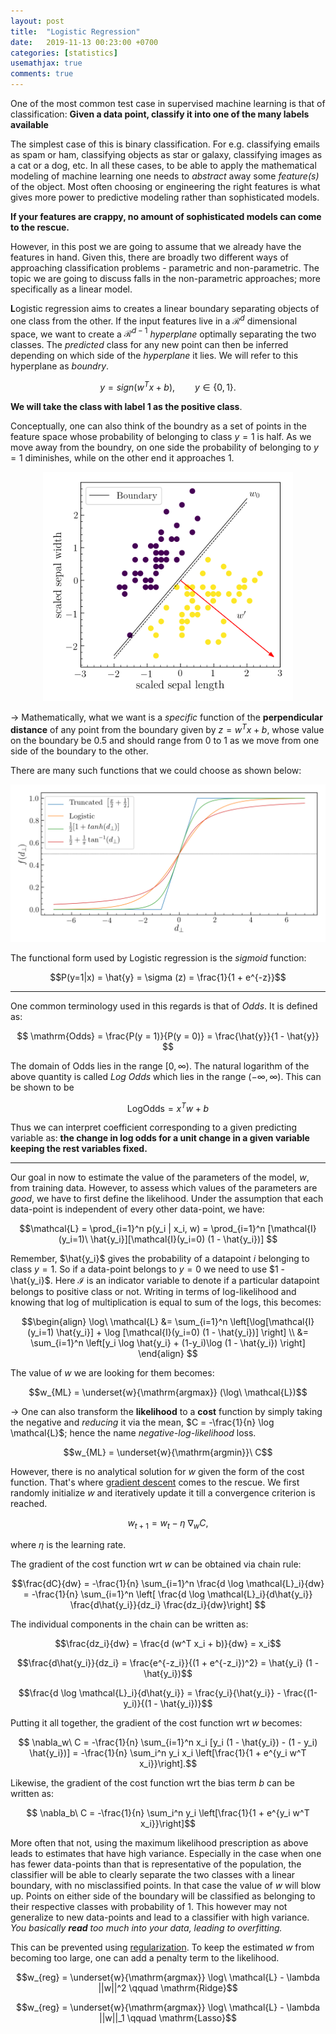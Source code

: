 ```yaml
---
layout: post
title:  "Logistic Regression"
date:   2019-11-13 00:23:00 +0700
categories: [statistics]
usemathjax: true
comments: true
---
```



One of the most common test case in supervised machine learning is that of classification: **Given a data point, classify it into one of the many labels available**

The simplest case of this is binary classification. For e.g. classifying emails as spam or ham,
classifying objects as star or galaxy, classifying images as a cat or a dog, etc. In all these cases, to be able to apply the
mathematical modeling of machine learning one needs to *abstract* away some *feature(s)* of the object. Most often choosing or engineering the right features is what gives more power to predictive modeling rather than sophisticated models.


**If your features are crappy, no amount of sophisticated models can come to the rescue.**


However, in this post we are going to assume that we already have the features in hand. Given this, there are broadly two different ways of approaching classification problems - parametric and non-parametric. The topic we are going to discuss falls in the non-parametric approaches; more specifically as a linear model. 

**L**ogistic regression aims to creates a linear boundary separating objects of one class from the other. If the input features live in a $\mathcal{R}^d$ dimensional space, we want to create a $\mathcal{R}^{d-1}$ *hyperplane* optimally separating the two classes. The *predicted* class for any new point can then be inferred depending on which side of the *hyperplane* it lies. We will refer to this hyperplane as *boundry*.

$$y = sign(w^T x + b), \qquad y \in \{0, 1\}.$$

**We will take the class with label 1 as the positive class**.

Conceptually, one can also think of the boundry as a set of points in the feature space whose probability of belonging to class $y=1$ is half. As we move away from the boundry, on one side the probability of belonging to $y=1$ diminishes, while on the other end it approaches 1.

<p align="center">
  <img src="/static/img/log_reg_eg.png" width="400"/>
</p>

$\rightarrow$ Mathematically, what we want is a *specific* function of the **perpendicular distance** of any point from the boundary given by $z= w^Tx + b$, whose value on the boundary be 0.5 and should range from 0 to 1 as we move from one side of the boundary to the other.

There are many such functions that we could choose as shown below:

<p align="center">
  <img src="/static/img/link_function.png" width="600"/>
</p>

The functional form used by Logistic regression is the *sigmoid* function:

$$P(y=1|x) = \hat{y} = \sigma (z) = \frac{1}{1 + e^{-z}}$$

---

One common terminology used in this regards is that of *Odds*. It is defined as:

$$
\mathrm{Odds} = \frac{P(y = 1)}{P(y = 0)} = \frac{\hat{y}}{1 - \hat{y}}
$$

The domain of Odds lies in the range $[0, \infty)$. The natural logarithm of the above quantity is called *Log Odds* which lies in the range $(-\infty, \infty)$. This can be shown to be

$$ \mathrm{Log Odds} = x^T w + b$$

Thus we can interpret coefficient corresponding to a given predicting variable as: **the change in log odds for a unit change in a given variable keeping the rest variables fixed.**

---

Our goal in now to estimate the value of the parameters of the model, $w$, from training data. However, to assess which values of the parameters are *good*, we have to first define the likelihood. Under the assumption that each data-point is independent of every other data-point, we have:

$$\mathcal{L} = \prod_{i=1}^n p(y_i | x_i, w) = \prod_{i=1}^n [\mathcal{I}(y_i=1)\ \hat{y_i}][\mathcal{I}(y_i=0) (1 - \hat{y_i})] $$

Remember, $\hat{y_i}$ gives the probability of a datapoint $i$ belonging to class $y=1$. So if a data-point belongs to $y=0$ we need to use $1 - \hat{y_i}$. Here $\mathcal{I}$ is an indicator variable to denote if a particular datapoint belongs to positive class or not. Writing in terms of log-likelihood and knowing that log of multiplication is equal to sum of the logs, this becomes:

$$\begin{align}
    \log\ \mathcal{L} &= \sum_{i=1}^n \left[\log[\mathcal{I}(y_i=1) \hat{y_i}] + \log [\mathcal{I}(y_i=0) (1 - \hat{y_i})] \right] \\
                      &= \sum_{i=1}^n \left[y_i \log \hat{y_i} + (1-y_i)\log (1 - \hat{y_i}) \right]
  \end{align}
$$

The value of $w$ we are looking for them becomes:

$$w_{ML} = \underset{w}{\mathrm{argmax}} (\log\ \mathcal{L})$$

$\rightarrow$ One can also transform the **likelihood** to a **cost** function by simply taking the negative and *reducing* it via the mean, $C = -\frac{1}{n} \log \mathcal{L}$; hence the name *negative-log-likelihood* loss.

$$w_{ML} = \underset{w}{\mathrm{argmin}}\ C$$

However, there is no analytical solution for $w$ given the form of the cost function. That's where [gradient descent](https://en.wikipedia.org/wiki/Gradient_descent) comes to the rescue. We first randomly initialize $w$ and iteratively update it till a convergence criterion is reached.

$$w_{t+1} = w_t - \eta\ \nabla_w C,$$


where $\eta$ is the learning rate. 

The gradient of the cost function wrt $w$ can be obtained via chain rule:

$$\frac{dC}{dw} = -\frac{1}{n} \sum_{i=1}^n \frac{d \log \mathcal{L}_i}{dw} =  -\frac{1}{n} \sum_{i=1}^n \left[ \frac{d \log \mathcal{L}_i}{d\hat{y_i}}  \frac{d\hat{y_i}}{dz_i}  \frac{dz_i}{dw}\right]
$$

The individual components in the chain can be written as:

$$\frac{dz_i}{dw} = \frac{d (w^T x_i + b)}{dw} = x_i$$

$$\frac{d\hat{y_i}}{dz_i} = \frac{e^{-z_i}}{(1 + e^{-z_i})^2} = \hat{y_i} (1 - \hat{y_i})$$

$$\frac{d \log \mathcal{L}_i}{d\hat{y_i}} = \frac{y_i}{\hat{y_i}} - \frac{(1-y_i)}{(1 - \hat{y_i})}$$

Putting it all together, the gradient of the cost function wrt $w$ becomes:

$$ \nabla_w\ C = -\frac{1}{n} \sum_{i=1}^n x_i [y_i (1 - \hat{y_i}) - (1 - y_i) \hat{y_i})] = -\frac{1}{n} \sum_i^n y_i x_i \left[\frac{1}{1 + e^{y_i w^T x_i}}\right].$$

Likewise, the gradient of the cost function wrt the bias term $b$ can be written as:

$$ \nabla_b\ C = -\frac{1}{n} \sum_i^n y_i \left[\frac{1}{1 + e^{y_i w^T x_i}}\right]$$

More often that not, using the maximum likelihood prescription as above leads to estimates that have high variance. Especially in the case when one has fewer data-points than that is representative of the population, the classifier will be able to clearly separate the two classes with a linear boundary, with no misclassified points. In that case the value of $w$ will blow up. Points on either side of the boundary will be classified as belonging to their respective classes with probability of 1. This however may not generalize to new data-points and lead to a classifier with high variance. *You basically **read** too much into your data, leading to overfitting.*

This can be prevented using [regularization](https://towardsdatascience.com/regularization-in-machine-learning-76441ddcf99a). To keep the estimated $w$ from becoming too large, one can add a penalty term to the likelihood.

$$w_{reg} = \underset{w}{\mathrm{argmax}} \log\ \mathcal{L} - \lambda ||w||^2 \qquad \mathrm{Ridge}$$


$$w_{reg} = \underset{w}{\mathrm{argmax}} \log\ \mathcal{L} - \lambda ||w||_1 \qquad \mathrm{Lasso}$$



